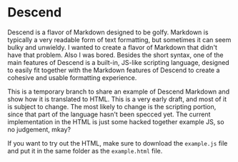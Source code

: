 # Descend

Descend is a flavor of Markdown designed to be golfy. Markdown is typically a very readable form of text formatting, but sometimes it can seem bulky and unwieldy. I wanted to create a flavor of Markdown that didn't have that problem. Also I was bored. Besides the short syntax, one of the main features of Descend is a built-in, JS-like scripting language, designed to easily fit together with the Markdown features of Descend to create a cohesive and usable formatting experience.

This is a temporary branch to share an example of Descend Markdown and show how it is translated to HTML. This is a very early draft, and most of it is subject to change. The most likely to change is the scripting portion, since that part of the language hasn't been specced yet. The current implementation in the HTML is just some hacked together example JS, so no judgement, mkay?

If you want to try out the HTML, make sure to download the `example.js` file and put it in the same folder as the `example.html` file.
